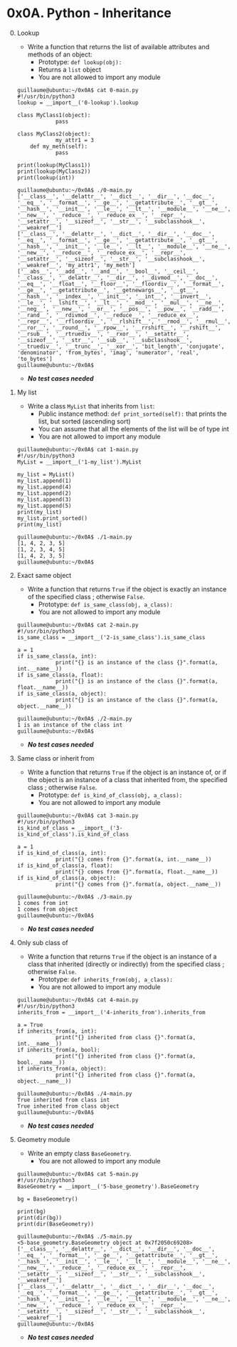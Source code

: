 # 0x0A. Python - Inheritance

0. Lookup
	- Write a function that returns the list of available attributes and methods of an object:
		- Prototype: `def lookup(obj):`
		- Returns a `list` object
		- You are not allowed to import any module
	```
	guillaume@ubuntu:~/0x0A$ cat 0-main.py
	#!/usr/bin/python3
	lookup = __import__('0-lookup').lookup

	class MyClass1(object):
    			pass

	class MyClass2(object):
    			my_attr1 = 3
    	def my_meth(self):
        		pass

	print(lookup(MyClass1))
	print(lookup(MyClass2))
	print(lookup(int))

	guillaume@ubuntu:~/0x0A$ ./0-main.py
	['__class__', '__delattr__', '__dict__', '__dir__', '__doc__', '__eq__', '__format__', '__ge__', '__getattribute__', '__gt__', '__hash__', '__init__', '__le__', '__lt__', '__module__', '__ne__', '__new__', '__reduce__', '__reduce_ex__', '__repr__', '__setattr__', '__sizeof__', '__str__', '__subclasshook__', '__weakref__']
	['__class__', '__delattr__', '__dict__', '__dir__', '__doc__', '__eq__', '__format__', '__ge__', '__getattribute__', '__gt__', '__hash__', '__init__', '__le__', '__lt__', '__module__', '__ne__', '__new__', '__reduce__', '__reduce_ex__', '__repr__', '__setattr__', '__sizeof__', '__str__', '__subclasshook__', '__weakref__', 'my_attr1', 'my_meth']
	['__abs__', '__add__', '__and__', '__bool__', '__ceil__', '__class__', '__delattr__', '__dir__', '__divmod__', '__doc__', '__eq__', '__float__', '__floor__', '__floordiv__', '__format__', '__ge__', '__getattribute__', '__getnewargs__', '__gt__', '__hash__', '__index__', '__init__', '__int__', '__invert__', '__le__', '__lshift__', '__lt__', '__mod__', '__mul__', '__ne__', '__neg__', '__new__', '__or__', '__pos__', '__pow__', '__radd__', '__rand__', '__rdivmod__', '__reduce__', '__reduce_ex__', '__repr__', '__rfloordiv__', '__rlshift__', '__rmod__', '__rmul__', '__ror__', '__round__', '__rpow__', '__rrshift__', '__rshift__', '__rsub__', '__rtruediv__', '__rxor__', '__setattr__', '__sizeof__', '__str__', '__sub__', '__subclasshook__', '__truediv__', '__trunc__', '__xor__', 'bit_length', 'conjugate', 'denominator', 'from_bytes', 'imag', 'numerator', 'real', 'to_bytes']
	guillaume@ubuntu:~/0x0A$ 
	```
	- ___No test cases needed___

1. My list
	- Write a class `MyList` that inherits from `list`:
		- Public instance method: `def print_sorted(self):` that prints the list, but sorted (ascending sort)
		- You can assume that all the elements of the list will be of type int
		- You are not allowed to import any module
	```
	guillaume@ubuntu:~/0x0A$ cat 1-main.py
	#!/usr/bin/python3
	MyList = __import__('1-my_list').MyList

	my_list = MyList()
	my_list.append(1)
	my_list.append(4)
	my_list.append(2)
	my_list.append(3)
	my_list.append(5)
	print(my_list)
	my_list.print_sorted()
	print(my_list)

	guillaume@ubuntu:~/0x0A$ ./1-main.py
	[1, 4, 2, 3, 5]
	[1, 2, 3, 4, 5]
	[1, 4, 2, 3, 5]
	guillaume@ubuntu:~/0x0A$ 
	```

2. Exact same object
	- Write a function that returns `True` if the object is exactly an instance of the specified class ; otherwise `False`.
		- Prototype: `def is_same_class(obj, a_class):`
		- You are not allowed to import any module
	```
	guillaume@ubuntu:~/0x0A$ cat 2-main.py
	#!/usr/bin/python3
	is_same_class = __import__('2-is_same_class').is_same_class

	a = 1
	if is_same_class(a, int):
    			print("{} is an instance of the class {}".format(a, int.__name__))
	if is_same_class(a, float):
    			print("{} is an instance of the class {}".format(a, float.__name__))
	if is_same_class(a, object):
    			print("{} is an instance of the class {}".format(a, object.__name__))

	guillaume@ubuntu:~/0x0A$ ./2-main.py
	1 is an instance of the class int
	guillaume@ubuntu:~/0x0A$ 
	```
	- ___No test cases needed___

3. Same class or inherit from
	- Write a function that returns `True` if the object is an instance of, or if the object is an instance of a class that inherited from, the specified class ; otherwise `False`.
		- Prototype: `def is_kind_of_class(obj, a_class):`
		- You are not allowed to import any module
	```
	guillaume@ubuntu:~/0x0A$ cat 3-main.py
	#!/usr/bin/python3
	is_kind_of_class = __import__('3-is_kind_of_class').is_kind_of_class

	a = 1
	if is_kind_of_class(a, int):
    			print("{} comes from {}".format(a, int.__name__))
	if is_kind_of_class(a, float):
    			print("{} comes from {}".format(a, float.__name__))
	if is_kind_of_class(a, object):
    			print("{} comes from {}".format(a, object.__name__))

	guillaume@ubuntu:~/0x0A$ ./3-main.py
	1 comes from int
	1 comes from object
	guillaume@ubuntu:~/0x0A$ 
	```
	- ___No test cases needed___

4. Only sub class of
	- Write a function that returns `True` if the object is an instance of a class that inherited (directly or indirectly) from the specified class ; otherwise `False`.
		- Prototype: `def inherits_from(obj, a_class):`
		- You are not allowed to import any module
	```
	guillaume@ubuntu:~/0x0A$ cat 4-main.py
	#!/usr/bin/python3
	inherits_from = __import__('4-inherits_from').inherits_from

	a = True
	if inherits_from(a, int):
    			print("{} inherited from class {}".format(a, int.__name__))
	if inherits_from(a, bool):
    			print("{} inherited from class {}".format(a, bool.__name__))
	if inherits_from(a, object):
    			print("{} inherited from class {}".format(a, object.__name__))

	guillaume@ubuntu:~/0x0A$ ./4-main.py
	True inherited from class int
	True inherited from class object
	guillaume@ubuntu:~/0x0A$ 
	```
	- ___No test cases needed___

5. Geometry module
	- Write an empty class `BaseGeometry`.
		- You are not allowed to import any module
	```
	guillaume@ubuntu:~/0x0A$ cat 5-main.py
	#!/usr/bin/python3
	BaseGeometry = __import__('5-base_geometry').BaseGeometry

	bg = BaseGeometry()

	print(bg)
	print(dir(bg))
	print(dir(BaseGeometry))

	guillaume@ubuntu:~/0x0A$ ./5-main.py
	<5-base_geometry.BaseGeometry object at 0x7f2050c69208>
	['__class__', '__delattr__', '__dict__', '__dir__', '__doc__', '__eq__', '__format__', '__ge__', '__getattribute__', '__gt__', '__hash__', '__init__', '__le__', '__lt__', '__module__', '__ne__', '__new__', '__reduce__', '__reduce_ex__', '__repr__', '__setattr__', '__sizeof__', '__str__', '__subclasshook__', '__weakref__']
	['__class__', '__delattr__', '__dict__', '__dir__', '__doc__', '__eq__', '__format__', '__ge__', '__getattribute__', '__gt__', '__hash__', '__init__', '__le__', '__lt__', '__module__', '__ne__', '__new__', '__reduce__', '__reduce_ex__', '__repr__', '__setattr__', '__sizeof__', '__str__', '__subclasshook__', '__weakref__']
	guillaume@ubuntu:~/0x0A$ 
	```
	- ___No test cases needed___
